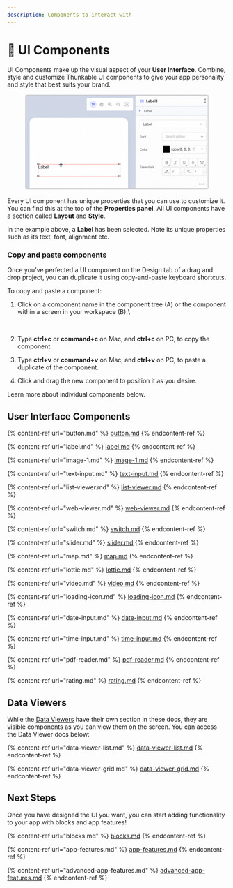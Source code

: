 ```yaml
---
description: Components to interact with
---
```


# 🔘 UI Components

​UI Components make up the visual aspect of your **User Interface**. Combine, style and customize Thunkable UI components to give your app personality and style that best suits your brand.​

<figure><img src=".gitbook/assets/Label  cropped properties panel.png" alt=""><figcaption></figcaption></figure>

Every UI component has unique properties that you can use to customize it. You can find this at the top of the **Properties panel**. All UI components have a section called **Layout** and **Style**.‌

In the example above, a **Label** has been selected. Note its unique properties such as its text, font, alignment etc.

### Copy and paste components&#x20;

Once you’ve perfected a UI component on the Design tab of a drag and drop project, you can duplicate it using copy-and-paste keyboard shortcuts.

To copy and paste a component:&#x20;

1.  Click on a component name in the component tree (A) or the component within a screen in your workspace (B).\


    <figure><img src="https://lh6.googleusercontent.com/u-6CMjS6Fm-JDNhxsBeVM0ZRvhHUQdaafaeYLTkkX74NV-7Myc1eVKz8ljWce8SslmZyrnjgs-COKFzlDzlk9457vG-cS2RFi2FPl4WCYEB72Cfwl8Rk1-Yi-svdrGBWkSFuJhMvBJvxOV6wpTWqeRRKcgKvqU-o3omZbOxOw2d-YPf1Zoyn0BYA8A" alt=""><figcaption></figcaption></figure>
2. Type **ctrl+c** or **command+c** on Mac, and **ctrl+c** on PC, to copy the component.&#x20;
3. Type **ctrl+v** or **command+v** on Mac, and **ctrl+v** on PC, to paste a duplicate of the component.
4. Click and drag the new component to position it as you desire.

Learn more about individual components below.

## User Interface Components

{% content-ref url="button.md" %}
[button.md](button.md)
{% endcontent-ref %}

{% content-ref url="label.md" %}
[label.md](label.md)
{% endcontent-ref %}

{% content-ref url="image-1.md" %}
[image-1.md](image-1.md)
{% endcontent-ref %}

{% content-ref url="text-input.md" %}
[text-input.md](text-input.md)
{% endcontent-ref %}

{% content-ref url="list-viewer.md" %}
[list-viewer.md](list-viewer.md)
{% endcontent-ref %}

{% content-ref url="web-viewer.md" %}
[web-viewer.md](web-viewer.md)
{% endcontent-ref %}

{% content-ref url="switch.md" %}
[switch.md](switch.md)
{% endcontent-ref %}

{% content-ref url="slider.md" %}
[slider.md](slider.md)
{% endcontent-ref %}

{% content-ref url="map.md" %}
[map.md](map.md)
{% endcontent-ref %}

{% content-ref url="lottie.md" %}
[lottie.md](lottie.md)
{% endcontent-ref %}

{% content-ref url="video.md" %}
[video.md](video.md)
{% endcontent-ref %}

{% content-ref url="loading-icon.md" %}
[loading-icon.md](loading-icon.md)
{% endcontent-ref %}

{% content-ref url="date-input.md" %}
[date-input.md](date-input.md)
{% endcontent-ref %}

{% content-ref url="time-input.md" %}
[time-input.md](time-input.md)
{% endcontent-ref %}

{% content-ref url="pdf-reader.md" %}
[pdf-reader.md](pdf-reader.md)
{% endcontent-ref %}

{% content-ref url="rating.md" %}
[rating.md](rating.md)
{% endcontent-ref %}

## Data Viewers

While the [Data Viewers](data-viewers.md) have their own section in these docs, they are visible components as you can view them on the screen. You can access the Data Viewer docs below:

{% content-ref url="data-viewer-list.md" %}
[data-viewer-list.md](data-viewer-list.md)
{% endcontent-ref %}

{% content-ref url="data-viewer-grid.md" %}
[data-viewer-grid.md](data-viewer-grid.md)
{% endcontent-ref %}

## Next Steps

Once you have designed the UI you want, you can start adding functionality to your app with blocks and app features!

{% content-ref url="blocks.md" %}
[blocks.md](blocks.md)
{% endcontent-ref %}

{% content-ref url="app-features.md" %}
[app-features.md](app-features.md)
{% endcontent-ref %}

{% content-ref url="advanced-app-features.md" %}
[advanced-app-features.md](advanced-app-features.md)
{% endcontent-ref %}
